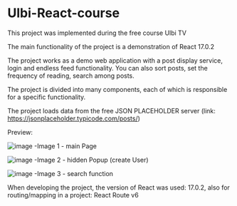 # Ulbi-React-course
This project was implemented during the free course Ulbi TV

The main functionality of the project is a demonstration of React 17.0.2

The project works as a demo web application with a post display service, login and endless feed functionality. You can also sort posts, set the frequency of reading, search among posts.

The project is divided into many components, each of which is responsible for a specific functionality.

The project loads data from the free JSON PLACEHOLDER server (link: https://jsonplaceholder.typicode.com/posts/)

Preview:

![image](https://github.com/SmerchProsto/Ulbi-React-course/assets/28782830/21c75607-f834-4f43-a5bb-e2b5daa7a656)
-Image 1 - main Page

![image](https://github.com/SmerchProsto/Ulbi-React-course/assets/28782830/a26c98d0-f6ff-4e21-a795-4d1a4e176354)
-Image 2 - hidden Popup (create User)

![image](https://github.com/SmerchProsto/Ulbi-React-course/assets/28782830/5e16930c-53af-4ca6-b466-91c0159f2105)
-Image 3 - search function

When developing the project, the version of React was used: 17.0.2,
also for routing/mapping in a project: React Route v6
